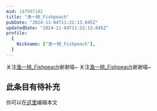 ```yaml
---
mid: 187907182
title: "渔一桃_Fishpeach"
pubDate: "2024-11-04T11:22:13.845Z"
updatedDate: "2024-11-04T11:22:13.845Z"
profile:
  {
    Nickname: ["渔一桃_Fishpeach"],
  }
---
```


关注[渔一桃_Fishpeach](https://space.bilibili.com/187907182)谢谢喵~ 关注[渔一桃_Fishpeach](https://space.bilibili.com/187907182)谢谢喵~

## 此条目有待补充
你可以在[这里](https://github.com/Yuhanawa/VTuber.ICU/edit/master/src/content/v/渔一桃_Fishpeach/index.md)编辑本文
